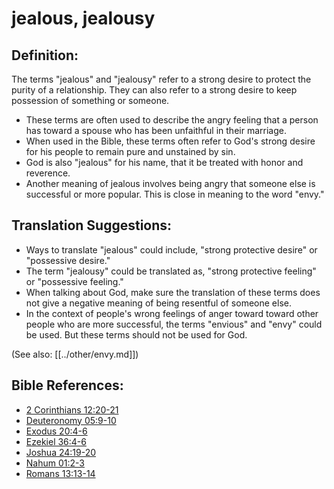 # jealous, jealousy #

## Definition: ##

The terms "jealous" and "jealousy" refer to a strong desire to protect the purity of a relationship. They can also refer to a strong desire to keep possession of something or someone.

* These terms are often used to describe the angry feeling that a person has toward a spouse who has been unfaithful in their marriage.
* When used in the Bible, these terms often refer to God's strong desire for his people to remain pure and unstained by sin.
* God is also "jealous" for his name, that it be treated with honor and reverence.
* Another meaning of jealous involves being angry that someone else is successful or more popular. This is close in meaning to the word "envy."

## Translation Suggestions: ##

* Ways to translate "jealous" could include, "strong protective desire" or "possessive desire." 
* The term "jealousy" could be translated as, "strong protective feeling" or "possessive feeling."
* When talking about God, make sure the translation of these terms does not give a negative meaning of being resentful of someone else.
* In the context of people's wrong feelings of anger toward toward other people who are more successful, the terms "envious" and "envy" could be used. But these terms should not be used for God.

(See also: [[../other/envy.md]])

## Bible References: ##

* [2 Corinthians 12:20-21](en/tn/2co/help/12/20)
* [Deuteronomy 05:9-10](en/tn/deu/help/05/09)
* [Exodus 20:4-6](en/tn/exo/help/20/04)
* [Ezekiel 36:4-6](en/tn/ezk/help/36/04)
* [Joshua 24:19-20](en/tn/jos/help/24/19)
* [Nahum 01:2-3](en/tn/nam/help/01/02)
* [Romans 13:13-14](en/tn/rom/help/13/13)